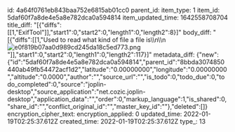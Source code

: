 id: 4a64f0761eb843baa752e6815ab01cc0
parent_id: 
item_type: 1
item_id: 5daf60f7a8de4e5a8e782dca0a594814
item_updated_time: 1642558708704
title_diff: "[{\"diffs\":[[1,\"ExifTool\"]],\"start1\":0,\"start2\":0,\"length1\":0,\"length2\":8}]"
body_diff: "[{\"diffs\":[[1,\"Used to read what kind of file a file is\\\n\\\n![e0f819b07aa0d989cd245da18c5ed773.png](:/c98279d6ae3e4a85a8aaefaabbf1b945)\"]],\"start1\":0,\"start2\":0,\"length1\":0,\"length2\":117}]"
metadata_diff: {"new":{"id":"5daf60f7a8de4e5a8e782dca0a594814","parent_id":"8bbda3074850440ab49fb54472acf1d2","latitude":"0.00000000","longitude":"0.00000000","altitude":"0.0000","author":"","source_url":"","is_todo":0,"todo_due":0,"todo_completed":0,"source":"joplin-desktop","source_application":"net.cozic.joplin-desktop","application_data":"","order":0,"markup_language":1,"is_shared":0,"share_id":"","conflict_original_id":"","master_key_id":""},"deleted":[]}
encryption_cipher_text: 
encryption_applied: 0
updated_time: 2022-01-19T02:25:37.612Z
created_time: 2022-01-19T02:25:37.612Z
type_: 13